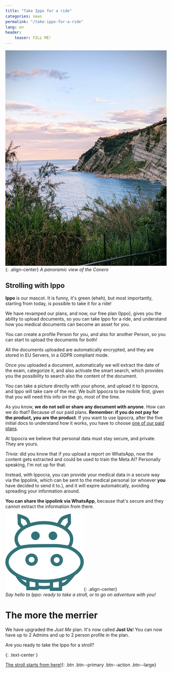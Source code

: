 ```yaml
---
title: "Take Ippo for a ride"
categories: news
permalink: "/take-ippo-for-a-ride"
lang: en
header:
    teaser: FILL ME!
---
```




![image-center](/assets/images/scorci_di_conero.jpg){: .align-center}
*A panoramic view of the Conero*

## Strolling with Ippo

**Ippo** is our mascot. It is funny, it's green (eheh), but most importantly, starting from 
today, is possible to take it for a ride!

We have revamped our plans, and now, our free plan (Ippo), gives you the ability to upload documents,
so you can take Ippo for a ride, and understand how you medical documents can become an asset for you.

You can create a profile Person for you, and also for another Person, so you can start to upload the 
documents for both!

All the documents uploaded are automatically encrypted, and they are stored in EU Servers, in a GDPR 
compliant mode.

Once you uploaded a document, automatically we will extract the date of the exam, categorize it, and 
also activate the smart search, which provides you the possibility to search also the content of 
the document.

You can take a picture directly with your phone, and upload it to Ippocra, and Ippo will take care 
of the rest. We built Ippocra to be mobile first, given that you will need this info on the go, most 
of the time.

As you know, **we do not sell or share any document with anyone**. How can we do that? Because of our 
paid plans. **Remember: if you do not pay for the product, you are the product**. If you want 
to use Ippocra, after the five initial docs to understand how it works, you have to choose 
[one of our paid plans](https:ippocra.com/en/pricing).

At Ippocra we believe that personal data must stay secure, and private. They are yours.

*Trivia*: did you know that if you upload a report on WhatsApp, now the content gets extracted and 
could be used to train the Meta AI? Personally speaking, I'm not up for that.

Instead, with Ippocra, you can provide your medical data in a secure way via the Ippolink,
which can be sent to the medical personal (or whoever **you** have decided to send it to.), and 
it will expire automatically, avoiding spreading your information around.

**You can share the ippolink via WhatsApp**, because that's secure and they cannot 
extract the information from there.

![image-center](/assets/images/ippo-outline-green.png){: .align-center}
<br/>
*Say hello to Ippo: ready to take a stroll, or to go on adventure with you!*

# The more the merrier

We have upgraded the *Just Me* plan. It's now called **Just Us**! You can now have 
up to 2 Admins and up to 2 person profile in the plan.

Are you ready to take the Ippo for a stroll?

{: .text-center }

[The stroll starts from here!](https://app.ippocra.com/register){: .btn .btn--primary .btn--action .btn--large}
